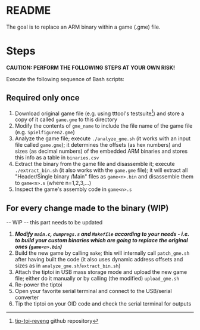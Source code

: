# README

The goal is to replace an ARM binary within a game (.gme) file.



# Steps

**CAUTION: PERFORM THE FOLLOWING STEPS AT YOUR OWN RISK!**

Execute the following sequence of Bash scripts:

## Required only once

1. Download original game file (e.g. using tttool's testsuite[^0]) and store a copy of it called `game.gme` to this directory
1. Modify the contents of `gme_name` to include the file name of the game file (e.g. `Spielfiguren2.gme`)
1. Analyze the game file;
   execute `./analyze_gme.sh` (it works with an input file called `game.gme`);
   it determines the offsets (as hex numbers) and sizes (as decimal numbers) of the embedded ARM binaries and stores this info as a table in `binaries.csv`
1. Extract the binary from the game file and disassemble it;
   execute `./extract_bin.sh` (it also works with the `game.gme` file);
   it will extract all "Header/Single binary <n>/Main" files as `game<n>.bin` and disassemble them to `game<n>.s`  (where n=1,2,3,...)
1. Inspect the game's assembly code in `game<n>.s`

## For every change made to the binary (WIP)

-- WIP -- this part needs to be updated
1. ***Modify `main.c`, `dumpregs.s` and `Makefile` according to your needs -
   i.e. to build your custom binaries which are going to replace the original ones (`game<n>.bin`)***
1. Build the new game by calling `make`;
   this will internally call `patch_gme.sh` after having built the code
   (it also uses dynamic address offsets and sizes as in `analyze_gme.sh`/`extract_bin.sh`)
1. Attach the tiptoi in USB mass storage mode and upload the new game file;
   either do it manually or by calling (the modified) `upload_gme.sh`
1. Re-power the tiptoi
1. Open your favorite serial terminal and connect to the USB/serial converter
1. Tip the tiptoi on your OID code and check the serial terminal for outputs

[^0]: [tip-toi-reveng](https://github.com/entropia/tip-toi-reveng/tree/master/testsuite) github repository
